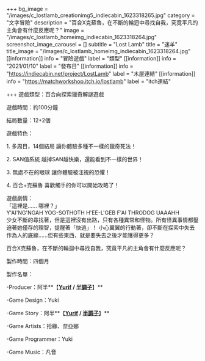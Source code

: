 +++
bg_image = "/images/c_lostlamb_creationimg5_indiecabin_1623318265.jpg"
category = "文字冒險"
description = "百合X克蘇魯，在不斷的輪迴中尋找自我，究竟平凡的主角會有什麼反應呢？"
image = "/images/c_lostlamb_homeimg_indiecabin_1623318264.jpg"
screenshot_image_carousel = []
subtitle = "Lost Lamb"
title = "迷羊"
title_image = "/images/c_lostlamb_homeimg_indiecabin_1623318264.jpg"
[[information]]
info = "冒險遊戲"
label = "類型"
[[information]]
info = "2021/01/10"
label = "發布日"
[[information]]
info = "https://indiecabin.net/project/LostLamb"
label = "木屋連結"
[[information]]
info = "https://matchworkshop.itch.io/lostlamb"
label = "itch連結"

+++
遊戲類型：百合向探索獵奇解謎遊戲

遊戲時間：約100分鐘

結局數量：12+2個

遊戲特色：

1\. 多周目，14個結局 讓你體驗多種不一樣的獵奇死法！

2\. SAN值系統 越掉SAN越快樂，還能看到不一樣的世界！

3\. 無處不在的眼球 讓你體驗被注視的恐懼！

4\. 百合+克蘇魯 喜歡觸手的你可以開始攻略了！

遊戲劇情：  
 「這裡是...... 哪裡？」  
Y'AI'NG'NGAH YOG-SOTHOTH H'EE-L'GEB F'AI THRODOG UAAAHH  
 少女不斷的尋找著，但是這裡沒有出路，只有各種異常和怪物。所有怪異事情都壓迫著她僅存的理智，提醒著「快逃」！ 小心翼翼的行動著，卻不斷在探索中失去作為人的底線......但有些東西，就是要失去之後才能獲得更多？

百合X克蘇魯，在不斷的輪迴中尋找自我，究竟平凡的主角會有什麼反應呢？

製作時間：四個月

製作名單：

\-Producer：阿半**【**[**Yurif**](https://www.facebook.com/gaming/yurif.original/) **/** [**半調子**](https://home.gamer.com.tw/creationCategory.php?owner=lynn40725&c=443350)**】**

\-Game Design：Yuki

\-Game Story：阿半**【**[**Yurif**](https://www.facebook.com/gaming/yurif.original/) **/** [**半調子**](https://home.gamer.com.tw/creationCategory.php?owner=lynn40725&c=443350)**】**

\-Game Artists：拾緣、奈亞娜

\-Game Programmer：Yuki

\-Game Music：凡音